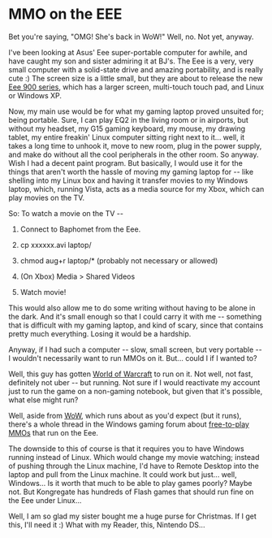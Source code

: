 # MMO on the EEE

Bet you're saying, "OMG! She's back in WoW!" Well, no. Not yet, anyway.

I've been looking at Asus' Eee super-portable computer for awhile, and have caught my son and sister admiring it at BJ's. The Eee is a very, very small computer with a solid-state drive and amazing portability, and is really cute :) The screen size is a little small, but they are about to release the new [Eee 900 series](http://en.wikipedia.org/wiki/ASUS_Eee_PC#Eee_900_Series), which has a larger screen, multi-touch touch pad, and Linux or Windows XP.

Now, my main use would be for what my gaming laptop proved unsuited for; being portable. Sure, I can play EQ2 in the living room or in airports, but without my headset, my G15 gaming keyboard, my mouse, my drawing tablet, my entire freakin' Linux computer sitting right next to it... well, it takes a long time to unhook it, move to new room, plug in the power supply, and make do without all the cool peripherals in the other room. So anyway. Wish I had a decent paint program. But basically, I would use it for the things that aren't worth the hassle of moving my gaming laptop for -- like shelling into my Linux box and having it transfer movies to my Windows laptop, which, running Vista, acts as a media source for my Xbox, which can play movies on the TV.

So: To watch a movie on the TV --
1. Connect to Baphomet from the Eee.

 3. cp xxxxxx.avi laptop/

 5. chmod aug+r laptop/* (probably not necessary or allowed)

 7. (On Xbox) Media > Shared Videos

 9. Watch movie!




This would also allow me to do some writing without having to be alone in the dark. And it's small enough so that I could carry it with me -- something that is difficult with my gaming laptop, and kind of scary, since that contains pretty much everything. Losing it would be a hardship.

Anyway, if I had such a computer -- slow, small screen, but very portable -- I wouldn't necessarily want to run MMOs on it. But... could I if I wanted to?

Well, this guy has gotten [World of Warcraft](http://www.ultramobilegeek.com/2008/02/wow-eee-wowie.html) to run on it. Not well, not fast, definitely not uber -- but running. Not sure if I would reactivate my account just to run the game on a non-gaming notebook, but given that it's possible, what else might run?

Well, aside from [WoW](http://forum.eeeuser.com/viewtopic.php?id=19153), which runs about as you'd expect (but it runs), there's a whole thread in the Windows gaming forum about [free-to-play MMOs](http://forum.eeeuser.com/viewtopic.php?id=12075) that run on the Eee.

The downside to this of course is that it requires you to have Windows running instead of Linux. Which would change my movie watching; instead of pushing through the Linux machine, I'd have to Remote Desktop into the laptop and pull from the Linux machine. It could work but just... well, Windows... Is it worth that much to be able to play games poorly? Maybe not. But Kongregate has hundreds of Flash games that should run fine on the Eee under Linux...

Well, I am so glad my sister bought me a huge purse for Christmas. If I get this, I'll need it :) What with my Reader, this, Nintendo DS...





